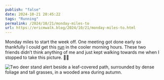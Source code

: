 ```yaml
---
publish: "false"
date: 2024-10-21 20:45:22
tags: "Running"
permalink: /2024/10/21/monday-miles-to
url: https://ericmwalk.blog/2024/10/21/monday-miles-to.html
---
```


Monday miles to start the week off. One meeting got done early so thankfully I could get this [run](https://strava.com/activities/12709721588) in the cooler morning hours. These two friends didn’t think anything of me and just kept walking towards me when I stopped to take this picture. 🦌📸

![Two deer stand alert beside a leaf-covered path, surrounded by dense foliage and tall grasses, in a wooded area during autumn.](https://ericmwalk.blog/uploads/2024/img-0536.jpeg)